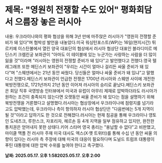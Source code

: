 # **제목: "영원히 전쟁할 수도 있어" 평화회담서 으름장 놓은 러시아**

  내용: 우크라이나와의 평화 협상을 위해 3년 만에 마주앉은 러시아가 "영원히 전쟁할 준비가 돼 있다"며 협박성 발언을 내놓았다.미국 워싱턴포스트(WP)는 16일(현지시간) 튀르키예 이스탄불에서 열린 양국 대표단의 협상에서 러시아 협상단 대표인 블라디미르 메딘스키 크렘린궁 보좌관이 "아마도 이 테이블에 있는 누군가는 사랑하는 사람을 더 많이 잃을 것"이라며 "러시아는 영원히 전쟁할 준비가 돼 있다"고 발언했다고 전했다.영국 텔레그래프 또한 메딘스키 보좌관이 "우리는 시간이 얼마나 걸리든 싸울 준비가 돼 있다"며 "스웨덴에서는 21년 동안 싸웠다. 당신들은 얼마나 싸울 준비가 돼 있냐"고 말했다고 전했다.메딘스키 보좌관이 언급한 전쟁은 1700년 러시아와 스웨덴 사이에 개전한 북방전쟁으로, 1721년까지 21년 동안 이어져 러시아의 승리로 끝났다.메딘스키 보좌관은 회담 직후 국영방송 인터뷰에서 미국과 유럽이 아무리 제재로 압박하더라도 러시아가 원하는 조건이 충족되지 않는다면 오랫동안 싸울 준비가 돼 있다는 점을 설명하기 위해 북방전쟁을 거론했다고 설명했다.러시아는 협상장에서 우크라이나에 점령지를 넘기라고도 압박했는데, 우크라이나 측이 항의하자 러시아 협상단은 "다음번에는 5개 지역이 될 것"이라고 답하기도 한 것으로 전해졌다.러시아는 현재 침공을 통해 우크라이나 영토인 도네츠크, 루한스크, 자포리자, 헤르손 등 4개 지역을 일부 점유하고 있지만, 완전한 통치권은 얻어내지 못한 상태다.키어 스타머 영국 총리는 "용납할 수 없다"고 비판했고, 마이클 맥폴 전 러시아 주재 미국 대사도 엑스(X·옛 트위터)를 통해 수십 년 동안 싸울 의향이 있다는 러시아 측 주장에 대해 미국의 대응이 필요하다며 도널드 트럼프 대통령이 푸틴 대통령에 대한 압박 수위를 높여야 한다고 촉구했다.

  **날짜: 2025.05.17. 오후 1:582025.05.17. 오후 2:00**